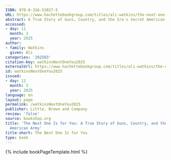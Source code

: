 ```yaml
---
ISBN: 978-0-316-53827-5
URL: https://www.hachettebookgroup.com/titles/ali-watkins/the-next-one-is-for-you/9780316538275/?lens=little-brown-and-company
abstract: A True Story of Guns, Country, and the Ira's Secret American Army
accessed:
- day: 11
  month: 3
  year: 2025
author:
- family: Watkins
  given: Ali
categories: '202503'
citation-key: watkinsNextOneYou2025
externalUrl: https://www.hachettebookgroup.com/titles/ali-watkins/the-next-one-is-for-you/9780316538275/?lens=little-brown-and-company
id: watkinsNextOneYou2025
issued:
- day: 11
  month: 3
  year: 2025
language: en
layout: page
permalink: /watkinsNextOneYou2025
publisher: Little, Brown and Company
review: 'false'
source: bookshop.org
title: 'The Next One Is for You: A True Story of Guns, Country, and the Ira''s Secret
  American Army'
title-short: The Next One Is for You
type: book
---
```

{% include bookPageTemplate.html %}